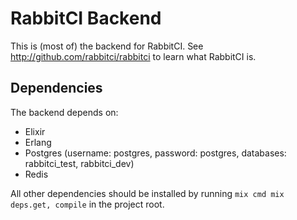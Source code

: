 # RabbitCI Backend

This is (most of) the backend for RabbitCI. See
http://github.com/rabbitci/rabbitci to learn what RabbitCI is.

## Dependencies
The backend depends on:

- Elixir
- Erlang
- Postgres (username: postgres, password: postgres, databases:
  rabbitci_test, rabbitci_dev)
- Redis

All other dependencies should be installed by running `mix cmd mix
deps.get, compile` in the project root.
